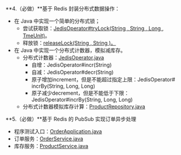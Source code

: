**4.（必做）**基于 Redis 封装分布式数据操作：

- 在 Java 中实现一个简单的分布式锁；
  - 尝试获取锁：[JedisOperator#tryLock(String , String , Long , TmeUnit)](https://github.com/cocoZwwang/JAVA-000/blob/main/Week_11/homework/redis-operator/redis-operator-core/src/main/java/pers/cocoadel/learning/redis/core/JedisOperator.java)。
  - 释放锁：[releaseLock(String , String )。](https://github.com/cocoZwwang/JAVA-000/blob/main/Week_11/homework/redis-operator/redis-operator-core/src/main/java/pers/cocoadel/learning/redis/core/JedisOperator.java)
- 在 Java 中实现一个分布式计数器，模拟减库存。
  - 分布式计数器：[JedisOperator.java](https://github.com/cocoZwwang/JAVA-000/blob/main/Week_11/homework/redis-operator/redis-operator-core/src/main/java/pers/cocoadel/learning/redis/core/JedisOperator.java)
    - 自增：JedisOperator#incr(String)
    - 自减：JedisOperator#decr(String)
    - 原子增加increment，但是不能超过指定上限：JedisOperator# incrBy(String, Long, Long)
    - 原子减少decrement，但是不能低于下限：JedisOperator#incrBy(String, Long, Long)
  - 分布式计数器模拟库存计算：[ProductRepository.java](https://github.com/cocoZwwang/JAVA-000/blob/main/Week_11/homework/order-demo/src/main/java/per/cocoadel/learning/demo/product/ProductRepository.java)

**5.（必做）**基于 Redis 的 PubSub 实现订单异步处理

- 程序测试入口：[OrderApplication.java](https://github.com/cocoZwwang/JAVA-000/blob/main/Week_11/homework/order-demo/src/main/java/per/cocoadel/learning/demo/OrderApplication.java)
- 订单服务：[OrderService.java](https://github.com/cocoZwwang/JAVA-000/blob/main/Week_11/homework/order-demo/src/main/java/per/cocoadel/learning/demo/order/OrderService.java)
- 库存服务：[ProductService.java](https://github.com/cocoZwwang/JAVA-000/blob/main/Week_11/homework/order-demo/src/main/java/per/cocoadel/learning/demo/product/ProductService.java)